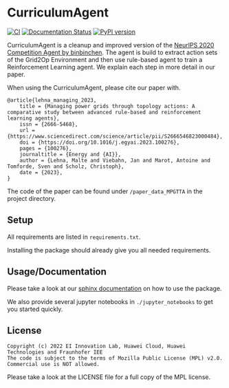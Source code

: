 CurriculumAgent
===============
[![CI](https://github.com/FraunhoferIEE/CurriculumAgent/actions/workflows/main.yml/badge.svg)](https://github.com/FraunhoferIEE/CurriculumAgent/actions/workflows/main.yml)
[![Documentation Status](https://readthedocs.org/projects/curriculumagent/badge/?version=latest)](https://curriculumagent.readthedocs.io/en/latest/?badge=latest)
[![PyPI version](https://badge.fury.io/py/CurriculumAgent.svg)](https://badge.fury.io/py/CurriculumAgent)

CurriculumAgent is a cleanup and improved version of the
[NeurIPS 2020 Competition Agent by binbinchen](https://github.com/AsprinChina/L2RPN_NIPS_2020_a_PPO_Solution).
The agent is build to extract action sets of the Grid2Op Environment and then use rule-based agent to train
a Reinforcement Learning agent. We explain each step in more detail in our paper. 

When using the CurriculumAgent, please cite our paper with.
```
@article{lehna_managing_2023,
	title = {Managing power grids through topology actions: A comparative study between advanced rule-based and reinforcement learning agents},
	issn = {2666-5468},
	url = {https://www.sciencedirect.com/science/article/pii/S2666546823000484},
	doi = {https://doi.org/10.1016/j.egyai.2023.100276},
	pages = {100276},
	journaltitle = {Energy and {AI}},
	author = {Lehna, Malte and Viebahn, Jan and Marot, Antoine and Tomforde, Sven and Scholz, Christoph},
	date = {2023},
}
```
The code of the paper can be found under `/paper_data_MPGTTA` in the project directory.

Setup
-----

All requirements are listed in `requirements.txt`.

Installing the package should already give you all needed requirements.

Usage/Documentation
-------------------

Please take a look at our [sphinx documentation](https://curriculumagent.readthedocs.io/en/latest/) on how to use the package.

We also provide several jupyter notebooks in `./jupyter_notebooks` to get you started quickly.



License
-------

```
Copyright (c) 2022 EI Innovation Lab, Huawei Cloud, Huawei Technologies and Fraunhofer IEE
The code is subject to the terms of Mozilla Public License (MPL) v2.0.
Commercial use is NOT allowed.
```

Please take a look at the LICENSE file for a full copy of the MPL license.
